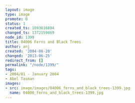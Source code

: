 ```yaml
---
layout: image
type: image
promote: 0
status: 1
created_ts: 1093016804
changed_ts: 1372159469
node_id: 1399
title: 04006 Ferns and Black Trees
author: anj
created: '2004-08-20'
changed: '2013-06-25'
redirect_from: []
permalink: "/node/1399/"
tags:
- 2004/01 - January 2004
- Abel Tasman
images:
- src: image/images/04006_ferns_and_black_trees-1399.jpg
  name: 04006_ferns_and_black_trees-1399.jpg
---
```


